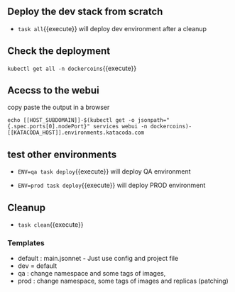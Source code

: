 ## Deploy the dev stack from scratch

- `task all`{{execute}} will deploy dev environment after a cleanup

## Check the deployment

`kubectl get all -n dockercoins`{{execute}}

## Acecss to the webui

copy paste the output in a browser

`echo [[HOST_SUBDOMAIN]]-$(kubectl get -o jsonpath="{.spec.ports[0].nodePort}" services webui -n dockercoins)-[[KATACODA_HOST]].environments.katacoda.com`

## test other environments

- `ENV=qa task deploy`{{execute}} will deploy QA environment

- `ENV=prod task deploy`{{execute}} will deploy PROD environment

## Cleanup

- `task clean`{{execute}}

### Templates

- default : main.jsonnet - Just use config and project file
- dev = default
- qa : change namespace and some tags of images,
- prod : change namespace, some tags of images and replicas (patching)
